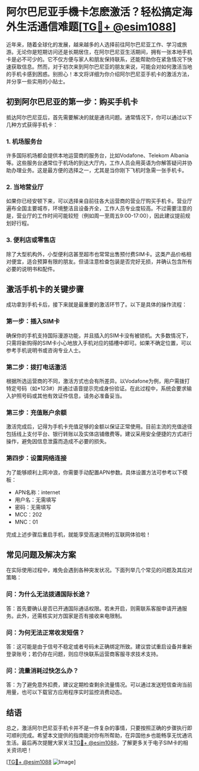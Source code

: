 # 阿尔巴尼亚手機卡怎麽激活？轻松搞定海外生活通信难题[[TG💪+ @esim1088](https://t.me/s/esim1088)]

近年来，随着全球化的发展，越来越多的人选择前往阿尔巴尼亚工作、学习或旅游。无论你是短期访问还是长期居住，在阿尔巴尼亚生活期间，拥有一张本地手机卡是必不可少的。它不仅方便与家人和朋友保持联系，还能帮助你在紧急情况下快速获取信息。然而，对于初次来到阿尔巴尼亚的朋友来说，可能会对如何激活当地的手机卡感到困惑。别担心！本文将详细为你介绍阿尔巴尼亚手机卡的激活方法，并分享一些实用的小贴士。

## 初到阿尔巴尼亚的第一步：购买手机卡

抵达阿尔巴尼亚后，首先需要解决的就是通讯问题。通常情况下，你可以通过以下几种方式获得手机卡：

### 1. **机场服务台**
许多国际机场都会提供本地运营商的服务台，比如Vodafone、Telekom Albania等。这些服务台通常位于机场的到达大厅内，工作人员会用英语为你解答疑问并协助办理业务。这是最方便的选择之一，尤其是当你刚下飞机时急需一张手机卡。

### 2. **当地营业厅**
如果你已经安顿下来，可以选择亲自前往各大运营商的营业厅购买手机卡。营业厅遍布全国主要城市，环境整洁且设备齐全，工作人员专业度较高。不过需要注意的是，营业厅的工作时间可能较短（例如周一至周五9:00-17:00），因此建议提前规划好行程。

### 3. **便利店或零售店**
除了大型机构外，小型便利店甚至超市也常常出售预付费SIM卡。这类产品价格相对便宜，适合预算有限的朋友。但请注意检查包装是否完好无损，并确认包含所有必要的说明书和配件。

## 激活手机卡的关键步骤

成功拿到手机卡后，接下来就是最重要的激活环节了。以下是具体的操作流程：

### 第一步：插入SIM卡
确保你的手机支持国际漫游功能，并且插入的SIM卡没有被锁机。大多数情况下，只需将新购得的SIM卡小心地放入手机对应的插槽中即可。如果不确定位置，可以参考手机说明书或咨询专业人士。

### 第二步：拨打电话激活
根据所选运营商的不同，激活方式也会有所差异。以Vodafone为例，用户需拨打特定号码（如*123#）并通过语音提示完成身份验证。在此过程中，系统会要求输入护照号码或其他有效证件信息，请务必准备妥当。

### 第三步：充值账户余额
激活完成后，记得为手机卡充值足够的金额以保证正常使用。目前主流的充值途径包括线上支付平台、银行转账以及实体店铺缴费等。建议采用安全便捷的方式进行操作，避免因信息泄露而造成不必要的损失。

### 第四步：设置网络连接
为了能够顺利上网冲浪，你需要手动配置APN参数。具体设置方法可参考以下模板：
- APN名称：internet
- 用户名：无需填写
- 密码：无需填写
- MCC：202
- MNC：01

完成上述步骤后重启手机，就能享受高速流畅的互联网体验啦！

## 常见问题及解决方案

在实际使用过程中，难免会遇到各种突发状况。下面列举几个常见的问题及其应对策略：

### 问：为什么无法拨通国际长途？
答：首先要确认是否已开通国际通话权限。若未开启，则需联系客服申请开通服务。此外，还需核实对方国家是否有接收来电限制。

### 问：为何无法正常收发短信？
答：这可能是由于信号不稳定或者号码未正确绑定所致。建议尝试重启设备并重新登录账号；若仍存在问题，则应尽快联系运营商客服寻求技术支持。

### 问：流量消耗过快怎么办？
答：为了避免意外扣费，建议定期检查剩余流量情况。可以通过发送短信查询当前用量，也可以下载官方应用程序实时监控消费动态。

## 结语

总之，激活阿尔巴尼亚手机卡并不是一件复杂的事情，只要按照正确的步骤执行即可顺利完成。希望本文提供的指南能对你有所帮助，在异国他乡也能畅享无忧通讯生活。最后再次提醒大家关注[TG💪+ @esim1088](https://t.me/s/esim1088)，了解更多关于电子SIM卡的相关资讯吧！

[[TG💪+ @esim1088](https://t.me/s/esim1088) ![Image](https://i.postimg.cc/4NQfJmqS/Snipaste-2025-05-13-00-14-12.png)]